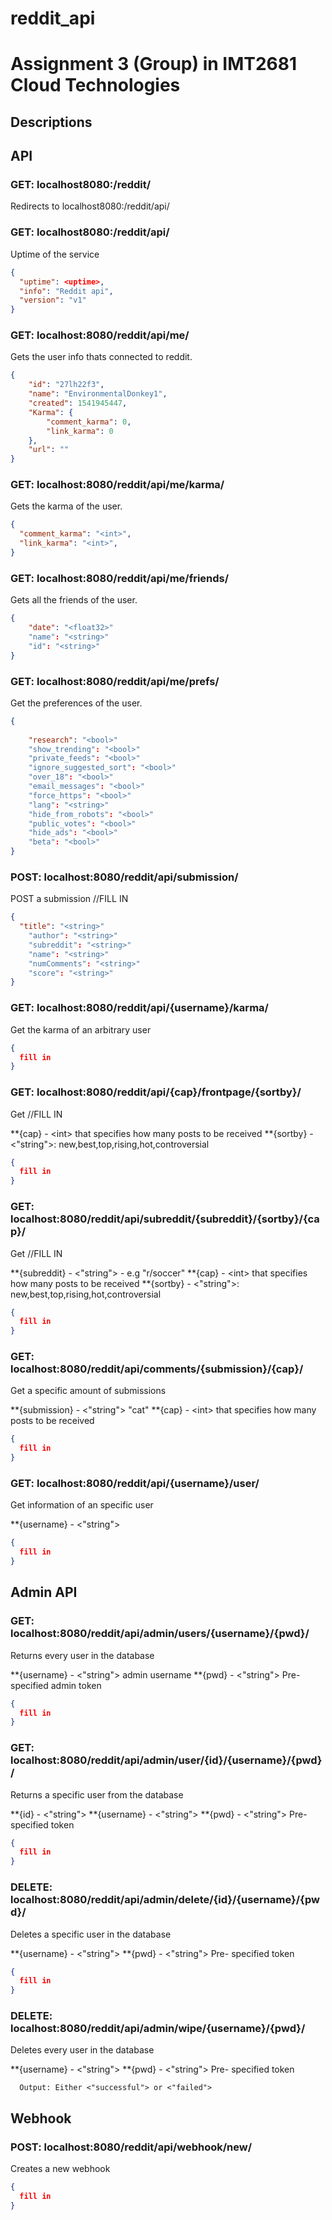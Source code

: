 # reddit_api
# Assignment 3 (Group) in IMT2681 Cloud Technologies

## Descriptions

## API
### GET: localhost8080:/reddit/
Redirects to localhost8080:/reddit/api/

### GET: localhost8080:/reddit/api/
Uptime of the service
```json
{
  "uptime": <uptime>,
  "info": "Reddit api",
  "version": "v1" 
}
```
  
### GET: localhost:8080/reddit/api/me/
Gets the user info thats connected to reddit.
```json
{
    "id": "27lh22f3",
    "name": "EnvironmentalDonkey1",
    "created": 1541945447,
    "Karma": {
        "comment_karma": 0,
        "link_karma": 0
    },
    "url": ""
}
```

### GET: localhost:8080/reddit/api/me/karma/
Gets the karma of the user.

```json
{
  "comment_karma": "<int>",
  "link_karma": "<int>",
}
```

### GET: localhost:8080/reddit/api/me/friends/
Gets all the friends of the user.

```json
{
	"date": "<float32>"
	"name": "<string>"
	"id": "<string>"
}
```

### GET: localhost:8080/reddit/api/me/prefs/
Get the preferences of the user.

```json
{
 
	"research": "<bool>"
	"show_trending": "<bool>"
	"private_feeds": "<bool>"
	"ignore_suggested_sort": "<bool>"
	"over_18": "<bool>"
	"email_messages": "<bool>"
	"force_https": "<bool>"
	"lang": "<string>"
	"hide_from_robots": "<bool>"
	"public_votes": "<bool>"
	"hide_ads": "<bool>"
	"beta": "<bool>"
}
```


### POST: localhost:8080/reddit/api/submission/
POST a submission //FILL IN

```json
{
  "title": "<string>"
	"author": "<string>"
	"subreddit": "<string>"
	"name": "<string>"
	"numComments": "<string>"
	"score": "<string>"
}
```

### GET: localhost:8080/reddit/api/{username}/karma/
Get the karma of an arbitrary user

```json
{
  fill in
}
```

### GET: localhost:8080/reddit/api/{cap}/frontpage/{sortby}/
Get //FILL IN

**{cap} - \<int\>  that specifies how many posts to be received
**{sortby} - \<"string"\>: new,best,top,rising,hot,controversial

```json
{
  fill in
}
```

### GET: localhost:8080/reddit/api/subreddit/{subreddit}/{sortby}/{cap}/
Get //FILL IN

**{subreddit} - \<"string"\> - e.g "r/soccer"
**{cap} - \<int\>  that specifies how many posts to be received
**{sortby} - \<"string"\>: new,best,top,rising,hot,controversial

```json
{
  fill in
}
```

### GET: localhost:8080/reddit/api/comments/{submission}/{cap}/
Get a specific amount of submissions

**{submission} - \<"string"\> "cat"
**{cap} - \<int\>  that specifies how many posts to be received

```json
{
  fill in
}
```

### GET: localhost:8080/reddit/api/{username}/user/
Get information of an specific user

**{username} - \<"string"\> 

```json
{
  fill in
}
```

## Admin API

### GET: localhost:8080/reddit/api/admin/users/{username}/{pwd}/
Returns every user in the database

**{username} - \<"string"\> admin username
**{pwd} - \<"string"\> Pre- specified admin token 

```json
{
  fill in
}
```


### GET: localhost:8080/reddit/api/admin/user/{id}/{username}/{pwd}/
Returns a specific user from the database

**{id} - \<"string"\> 
**{username} - \<"string"\> 
**{pwd} - \<"string"\> Pre- specified token 

```json
{
  fill in
}
```

### DELETE: localhost:8080/reddit/api/admin/delete/{id}/{username}/{pwd}/
Deletes a specific user in the database

**{username} - \<"string"\> 
**{pwd} - \<"string"\> Pre- specified token 

```json
{
  fill in
}
```

### DELETE: localhost:8080/reddit/api/admin/wipe/{username}/{pwd}/
Deletes every user in the database

**{username} - \<"string"\> 
**{pwd} - \<"string"\> Pre- specified token 

```
  Output: Either <"successful"> or <"failed">
```


## Webhook

### POST: localhost:8080/reddit/api/webhook/new/
Creates a new webhook

```json
{
  fill in
}
```
